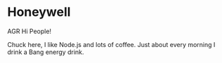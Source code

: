 # Honeywell
AGR
Hi People!

Chuck here, I like Node.js and lots of coffee. 
Just about every morning I drink a Bang energy drink.
